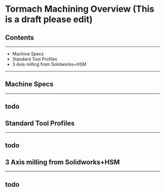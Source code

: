 # Tormach Machining Overview (This is a draft please edit)

## Contents
---
* Machine Specs
* Standard Tool Profiles
* 3 Axis milling from Solidworks+HSM
---

## Machine Specs
---
todo
---

## Standard Tool Profiles
---
todo
---

## 3 Axis milling from Solidworks+HSM
---
todo
---

